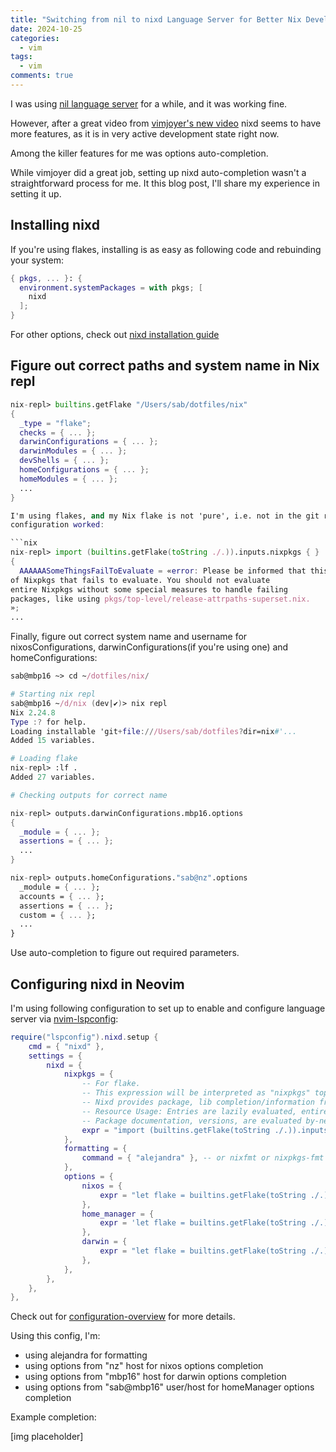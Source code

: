 ```yaml
---
title: "Switching from nil to nixd Language Server for Better Nix Development Experience"
date: 2024-10-25
categories:
  - vim
tags:
  - vim
comments: true
---
```


I was using [nil language server](https://github.com/oxalica/nil) for a while, and
it was working fine.

However, after a great video from [vimjoyer's new
video](https://www.youtube.com/watch?v=M_zMoHlbZBY) nixd seems to have more
features, as it is in very active development state right now.

Among the killer features for me was options auto-completion.

While vimjoyer did a great job, setting up nixd auto-completion wasn't a
straightforward process for me.  It this blog post, I'll share my experience in
setting it up.

## Installing nixd

If you're using flakes, installing is as easy as following code and rebuinding
your system:

```nix
{ pkgs, ... }: {
  environment.systemPackages = with pkgs; [
    nixd
  ];
}
```

For other options, check out [nixd installation guide](https://github.com/nix-community/nixd/blob/main/nixd/docs/editor-setup.md#installation---get-a-working-executable)

## Figure out correct paths and system name in Nix repl

```nix
nix-repl> builtins.getFlake "/Users/sab/dotfiles/nix"
{
  _type = "flake";
  checks = { ... };
  darwinConfigurations = { ... };
  darwinModules = { ... };
  devShells = { ... };
  homeConfigurations = { ... };
  homeModules = { ... };
  ...
}

I'm using flakes, and my Nix flake is not 'pure', i.e. not in the git root, following
configuration worked:

```nix
nix-repl> import (builtins.getFlake(toString ./.)).inputs.nixpkgs { }
{
  AAAAAASomeThingsFailToEvaluate = «error: Please be informed that this pseudo-package is not the only part
of Nixpkgs that fails to evaluate. You should not evaluate
entire Nixpkgs without some special measures to handle failing
packages, like using pkgs/top-level/release-attrpaths-superset.nix.
»;
...
```

Finally, figure out correct system name and username for nixosConfigurations,
darwinConfigurations(if you're using one) and homeConfigurations:

```nix
sab@mbp16 ~> cd ~/dotfiles/nix/

# Starting nix repl
sab@mbp16 ~/d/nix (dev|✔)> nix repl
Nix 2.24.8
Type :? for help.
Loading installable 'git+file:///Users/sab/dotfiles?dir=nix#'...
Added 15 variables.

# Loading flake
nix-repl> :lf .
Added 27 variables.

# Checking outputs for correct name

nix-repl> outputs.darwinConfigurations.mbp16.options
{
  _module = { ... };
  assertions = { ... };
  ...
}

nix-repl> outputs.homeConfigurations."sab@nz".options
  _module = { ... };
  accounts = { ... };
  assertions = { ... };
  custom = { ... };
  ...
}
```

Use <TAB> auto-completion to figure out required parameters.

## Configuring nixd in Neovim

I'm using following configuration to set up to enable and configure language server via
[nvim-lspconfig](https://github.com/neovim/nvim-lspconfig/blob/master/doc/configs.md#nixd):

```lua
require("lspconfig").nixd.setup {
    cmd = { "nixd" },
    settings = {
        nixd = {
            nixpkgs = {
                -- For flake.
                -- This expression will be interpreted as "nixpkgs" toplevel
                -- Nixd provides package, lib completion/information from it.
                -- Resource Usage: Entries are lazily evaluated, entire nixpkgs takes 200~300MB for just "names".
                -- Package documentation, versions, are evaluated by-need.
                expr = "import (builtins.getFlake(toString ./.)).inputs.nixpkgs { }",
            },
            formatting = {
                command = { "alejandra" }, -- or nixfmt or nixpkgs-fmt
            },
            options = {
                nixos = {
                    expr = "let flake = builtins.getFlake(toString ./.); in flake.nixosConfigurations.nz.options",
                },
                home_manager = {
                    expr = 'let flake = builtins.getFlake(toString ./.); in flake.homeConfigurations."sab@mbp16".options',
                },
                darwin = {
                    expr = "let flake = builtins.getFlake(toString ./.); in flake.darwinConfigurations.mbp16.options",
                },
            },
        },
    },
},
```

Check out for
[configuration-overview](https://github.com/nix-community/nixd/blob/main/nixd/docs/configuration.md#configuration-overview)
for more details.

Using this config, I'm:

- using alejandra for formatting
- using options from "nz" host for nixos options completion
- using options from "mbp16" host for darwin options completion
- using options from "sab@mbp16" user/host for homeManager options completion

Example completion:


[img placeholder]
